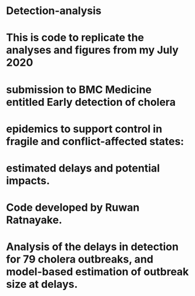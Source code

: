 # Detection-analysis
# This is code to replicate the analyses and figures from my July 2020
# submission to BMC Medicine entitled Early detection of cholera 
# epidemics to support control in fragile and conflict-affected states: 
# estimated delays and potential impacts.
# Code developed by Ruwan Ratnayake.
# Analysis of the delays in detection for 79 cholera outbreaks, and model-based estimation of outbreak size at delays.
